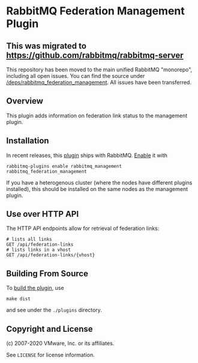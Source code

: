 # RabbitMQ Federation Management Plugin

## This was migrated to https://github.com/rabbitmq/rabbitmq-server

This repository has been moved to the main unified RabbitMQ "monorepo", including all open issues. You can find the source under [/deps/rabbitmq_federation_management](https://github.com/rabbitmq/rabbitmq-server/tree/master/deps/rabbitmq_federation_management).
All issues have been transferred.

## Overview

This plugin adds information on federation link status to the management
plugin.

## Installation

In recent releases, this [plugin](https://www.rabbitmq.com/plugins.html) ships with RabbitMQ.
[Enable](https://www.rabbitmq.com/plugins.html#basics) it with

``` shell
rabbitmq-plugins enable rabbitmq_management rabbitmq_federation_management
```

If you have a heterogenous cluster (where the nodes have different
plugins installed), this should be installed on the same nodes as the
management plugin.


## Use over HTTP API

The HTTP API endpoints allow for retrieval of federation links:

    # lists all links
    GET /api/federation-links
    # lists links in a vhost
    GET /api/federation-links/{vhost}


## Building From Source

To [build the plugin](https://www.rabbitmq.com/plugin-development.html), use

    make dist

and see under the `./plugins` directory.


## Copyright and License

(c) 2007-2020 VMware, Inc. or its affiliates.

See `LICENSE` for license information.
